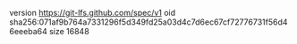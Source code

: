 version https://git-lfs.github.com/spec/v1
oid sha256:071af9b764a7331296f5d349fd25a03d4c7d6ec67cf72776731f56d46eeeba64
size 16848
